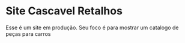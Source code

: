 # Site Cascavel Retalhos
Esse é um site em produção.
Seu foco é para mostrar um catalogo de peças para carros
